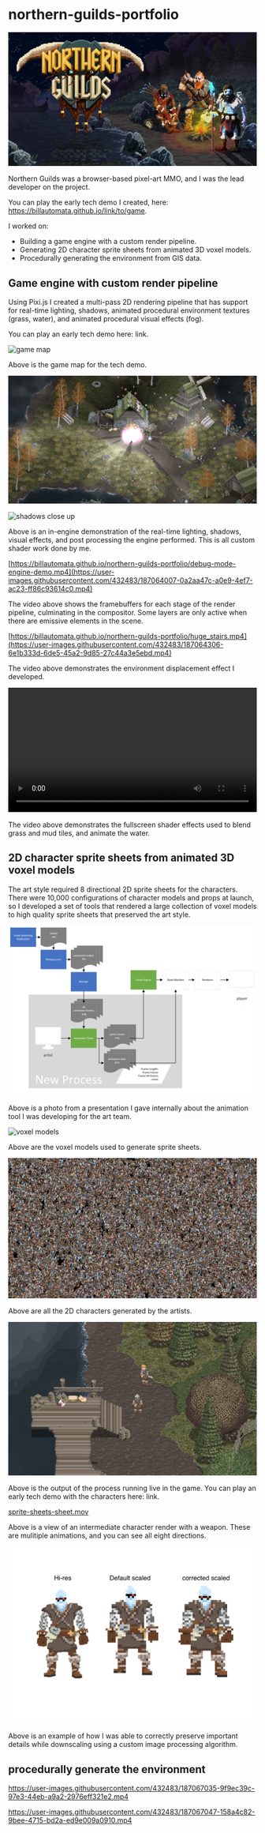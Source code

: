 # northern-guilds-portfolio
![title image](./ng-poster.png)

Northern Guilds was a browser-based pixel-art MMO, and I was the lead developer on the project.  

You can play the early tech demo I created, here: https://billautomata.github.io/link/to/game.

I worked on:
* Building a game engine with a custom render pipeline.
* Generating 2D character sprite sheets from animated 3D voxel models.
* Procedurally generating the environment from GIS data.

## Game engine with custom render pipeline
Using Pixi.js I created a multi-pass 2D rendering pipeline that has support for real-time lighting, shadows, animated procedural environment textures (grass, water), and animated procedural visual effects (fog).

You can play an early tech demo here: link.

![game map](./demo-village.png)

Above is the game map for the tech demo.

![shadows zoomed out](./shadows%20engine.png)

![shadows close up](./close-up-shadows-engine.png)

Above is an in-engine demonstration of the real-time lighting, shadows, visual effects, and post processing the engine performed.  This is all custom shader work done by me.

[https://billautomata.github.io/northern-guilds-portfolio/debug-mode-engine-demo.mp4](https://user-images.githubusercontent.com/432483/187064007-0a2aa47c-a0e9-4ef7-ac23-ff86c93614c0.mp4)

The video above shows the framebuffers for each stage of the render pipeline, culminating in the compositor.  Some layers are only active when there are emissive elements in the scene.

[https://billautomata.github.io/northern-guilds-portfolio/huge_stairs.mp4](https://user-images.githubusercontent.com/432483/187064306-6e1b333d-6de5-45a2-9d85-27c44a3e5ebd.mp4)

The video above demonstrates the environment displacement effect I developed.

<video src="https://user-images.githubusercontent.com/432483/187026682-13a5df97-d184-43fc-9c06-976977f42053.mp4" width="100%"></video>

The video above demonstrates the fullscreen shader effects used to blend grass and mud tiles, and animate the water.

## 2D character sprite sheets from animated 3D voxel models
The art style required 8 directional 2D sprite sheets for the characters.  There were 10,000 configurations of character models and props at launch, so I developed a set of tools that rendered a large collection of voxel models to high quality sprite sheets that preserved the art style.

![animation-worfklow](./animation%20workflow.png)

Above is a photo from a presentation I gave internally about the animation tool I was developing for the art team.

![voxel models](./output-combined.png)

Above are the voxel models used to generate sprite sheets.

![many characters wallpaper](./many-characters-wallpaper.jpg)

Above are all the 2D characters generated by the artists.

![in game screenshot](./in-game-screenshot.png)

Above is the output of the process running live in the game.  You can play an early tech demo with the characters here: link.

[sprite-sheets-sheet.mov](https://user-images.githubusercontent.com/432483/187065665-715638ea-ad4c-4076-a5c7-d459f5a0ba4b.mov)

Above is a view of an intermediate character render with a weapon.  These are mulitiple animations, and you can see all eight directions.

![downscaling challenged](./downscaling-challenges.png)

Above is an example of how I was able to correctly preserve important details while downscaling using a custom image processing algorithm.

## procedurally generate the environment



https://user-images.githubusercontent.com/432483/187067035-9f9ec39c-97e3-44eb-a9a2-2976eff321e2.mp4




https://user-images.githubusercontent.com/432483/187067047-158a4c82-9bee-4715-bd2a-ed9e009a0910.mp4



